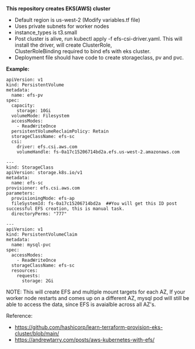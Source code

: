 **This repository creates EKS(AWS) cluster**

- Default region is us-west-2 (Modify variables.tf file)
- Uses private subnets for worker nodes
- instance_types is t3.small
- Post cluster is alive, run kubectl apply -f efs-csi-driver.yaml. This will install the driver, will create ClusterRole,   
  ClusterRoleBinding required to bind efs with eks cluster.
- Deployment file should have code to create storageclass, pv and pvc.

**Example:**
```
apiVersion: v1
kind: PersistentVolume
metadata:
  name: efs-pv
spec:
  capacity:
    storage: 10Gi
  volumeMode: Filesystem
  accessModes:
    - ReadWriteOnce
  persistentVolumeReclaimPolicy: Retain
  storageClassName: efs-sc
  csi:
    driver: efs.csi.aws.com
    volumeHandle: fs-0a17c15206714bd2a.efs.us-west-2.amazonaws.com

---
kind: StorageClass
apiVersion: storage.k8s.io/v1
metadata:
  name: efs-sc
provisioner: efs.csi.aws.com
parameters:
  provisioningMode: efs-ap
  fileSystemId: fs-0a17c15206714bd2a  ##You will get this ID post successful EFS creation, this is manual task.
  directoryPerms: "777"

---
apiVersion: v1
kind: PersistentVolumeClaim
metadata:
  name: mysql-pvc
spec:
  accessModes:
    - ReadWriteOnce
  storageClassName: efs-sc
  resources:
    requests:
      storage: 2Gi
```

NOTE: This will create EFS and multiple mount targets for each AZ, If your worker node restarts and comes up on a different AZ, mysql pod will still be able to access the data, since EFS is avaialble across all AZ's.

Reference: 
- https://github.com/hashicorp/learn-terraform-provision-eks-cluster/blob/main/
- https://andrewtarry.com/posts/aws-kubernetes-with-efs/

